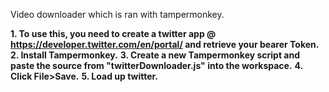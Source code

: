 Video downloader which is ran with tampermonkey.

**1. To use this, you need to create a twitter app @ https://developer.twitter.com/en/portal/ and retrieve your bearer Token.**
**2. Install Tampermonkey.**
**3. Create a new Tampermonkey script and paste the source from "twitterDownloader.js" into the workspace.**
**4. Click File>Save.**
**5. Load up twitter.**
